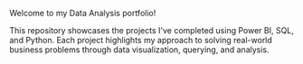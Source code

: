Welcome to my Data Analysis portfolio! 

This repository showcases the projects I've completed using Power BI, SQL, and Python. 
Each project highlights my approach to solving real-world business problems through data visualization, querying, and analysis.
